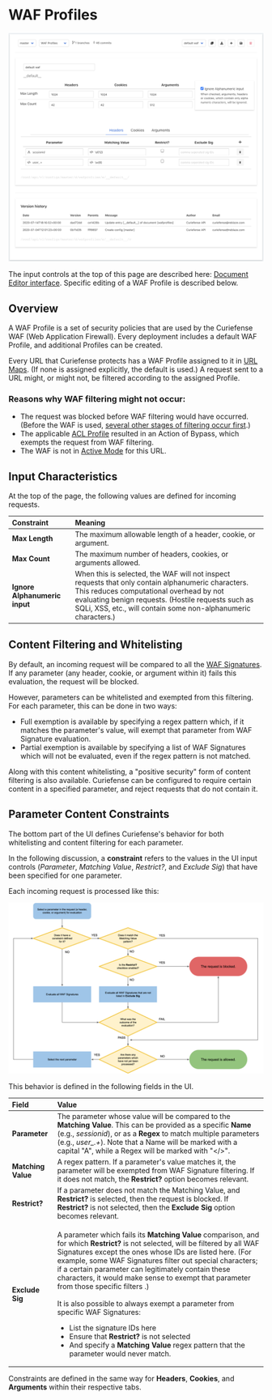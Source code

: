 # WAF Profiles

![](../../.gitbook/assets/waf-profiles.png)

The input controls at the top of this page are described here: [Document Editor interface](./#document-editor-interface). Specific editing of a WAF Profile is described below.

## Overview

A WAF Profile is a set of security policies that are used by the Curiefense WAF \(Web Application Firewall\). Every deployment includes a default WAF Profile, and additional Profiles can be created.

Every URL that Curiefense protects has a WAF Profile assigned to it in [URL Maps](url-maps.md). \(If none is assigned explicitly, the default is used.\) A request sent to a URL might, or might not, be filtered according to the assigned Profile.

### Reasons why WAF filtering might not occur:

* The request was blocked before WAF filtering would have occurred. \(Before the WAF is used, [several other stages of filtering occur first](../../reference/multi-stage-traffic-filtering.md).\)
* The applicable [ACL Profile](acl-profiles.md) resulted in an Action of Bypass, which exempts the request from WAF filtering. 
* The WAF is not in [Active Mode](url-maps.md#editing-its-path-maps) for this URL.

## Input Characteristics

At the top of the page, the following values are defined for incoming requests.

| Constraint | Meaning |
| :--- | :--- |
| **Max Length** | The maximum allowable length of a header, cookie, or argument. |
| **Max Count** | The maximum number of headers, cookies, or arguments allowed. |
| **Ignore Alphanumeric input** | When this is selected, the WAF will not inspect requests that only contain alphanumeric characters. This reduces computational overhead by not evaluating benign requests. \(Hostile requests such as SQLi, XSS, etc., will contain some non-alphanumeric characters.\) |

## Content Filtering and Whitelisting

By default, an incoming request will be compared to all the [WAF Signatu](waf-signatures.md)[res](waf-signatures.md). If any parameter \(any header, cookie, or argument within it\) fails this evaluation, the request will be blocked.

However, parameters can be whitelisted and exempted from this filtering. For each parameter, this can be done in two ways:

* Full exemption is available by specifying a regex pattern which, if it matches the parameter's value, will exempt that parameter from WAF Signature evaluation.
* Partial exemption is available by specifying a list of WAF Signatures which will not be evaluated, even if the regex pattern is not matched. 

Along with this content whitelisting, a "positive security" form of content filtering is also available. Curiefense can be configured to require certain content in a specified parameter, and reject requests that do not contain it.

## Parameter Content Constraints

The bottom part of the UI defines Curiefense's behavior for both whitelisting and content filtering for each parameter.

In the following discussion, a **constraint** refers to the values in the UI input controls \(_Parameter_, _Matching Value_, _Restrict?_, and _Exclude Sig_\) that have been specified for one parameter.

Each incoming request is processed like this:

![](../../.gitbook/assets/waf-profile-flowchart.png)

This behavior is defined in the following fields in the UI.

<table>
  <thead>
    <tr>
      <th style="text-align:left">Field</th>
      <th style="text-align:left">Value</th>
    </tr>
  </thead>
  <tbody>
    <tr>
      <td style="text-align:left"><b>Parameter</b>
      </td>
      <td style="text-align:left">The parameter whose value will be compared to the <b>Matching Value</b>.
        This can be provided as a specific <b>Name</b> (e.g., <em>sessionid</em>),
        or as a <b>Regex</b> to match multiple parameters (e.g., <em>user_.+</em>).
        Note that a Name will be marked with a capital &quot;A&quot;, while a Regex
        will be marked with &quot;&lt;/&gt;&quot;.</td>
    </tr>
    <tr>
      <td style="text-align:left"><b>Matching Value</b>
      </td>
      <td style="text-align:left">A regex pattern. If a parameter&apos;s value matches it, the parameter
        will be exempted from WAF Signature filtering. If it does not match, the <b>Restrict?</b> option
        becomes relevant.</td>
    </tr>
    <tr>
      <td style="text-align:left"><b>Restrict?</b>
      </td>
      <td style="text-align:left">If a parameter does not match the Matching Value, and <b>Restrict?</b> is
        selected, then the request is blocked. If <b>Restrict?</b> is not selected,
        then the <b>Exclude Sig</b> option becomes relevant.</td>
    </tr>
    <tr>
      <td style="text-align:left"><b>Exclude Sig</b>
      </td>
      <td style="text-align:left">
        <p>A parameter which fails its <b>Matching Value</b> comparison, and for which <b>Restrict?</b> is
          not selected, will be filtered by all WAF Signatures except the ones whose
          IDs are listed here. (For example, some WAF Signatures filter out special
          characters; if a certain parameter can legitimately contain these characters,
          it would make sense to exempt that parameter from those specific filters
          .)
          <br />
          <br />It is also possible to always exempt a parameter from specific WAF Signatures:</p>
        <ul>
          <li>List the signature IDs here</li>
          <li>Ensure that <b>Restrict?</b> is not selected</li>
          <li>And specify a <b>Matching Value</b> regex pattern that the parameter would
            never match.</li>
        </ul>
      </td>
    </tr>
  </tbody>
</table>

Constraints are defined in the same way for **Headers**, **Cookies**, and **Arguments** within their respective tabs.

